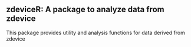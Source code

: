 ## zdeviceR: A package to analyze data from zdevice

This package provides utility and analysis functions for data derived from 
zdevice